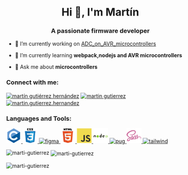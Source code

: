 <h1 align="center">Hi 👋, I'm Martín</h1>
<h3 align="center">A passionate firmware developer</h3>

- 🔭 I’m currently working on [ADC_on_AVR_microcontrollers](https://github.com/marti-gutierrez/ADC_on_AVR_microcontrollers)

- 🌱 I’m currently learning **webpack,nodejs and AVR microcontrollers**

- 💬 Ask me about **microcontrollers**

<h3 align="left">Connect with me:</h3>
<p align="left">
<a href="https://www.linkedin.com/in/mart%C3%ADn-guti%C3%A9rrez-hern%C3%A1ndez-2953b2216/" target="blank"><img align="center" src="https://raw.githubusercontent.com/rahuldkjain/github-profile-readme-generator/master/src/images/icons/Social/linked-in-alt.svg" alt="martín gutiérrez hernández" height="30" width="40" /></a>
<a href="https://www.facebook.com/martin.gutierrez.79656921" target="blank"><img align="center" src="https://raw.githubusercontent.com/rahuldkjain/github-profile-readme-generator/master/src/images/icons/Social/facebook.svg" alt="martin gutierrez" height="30" width="40" /></a>
<a href="https://instagram.com/martin.gutierrez.hernandez" target="blank"><img align="center" src="https://raw.githubusercontent.com/rahuldkjain/github-profile-readme-generator/master/src/images/icons/Social/instagram.svg" alt="martin.gutierrez.hernandez" height="30" width="40" /></a>
</p>

<h3 align="left">Languages and Tools:</h3>
<p align="left"> <a href="https://www.cprogramming.com/" target="_blank" rel="noreferrer"> <img src="https://raw.githubusercontent.com/devicons/devicon/master/icons/c/c-original.svg" alt="c" width="40" height="40"/> </a> <a href="https://www.w3schools.com/css/" target="_blank" rel="noreferrer"> <img src="https://raw.githubusercontent.com/devicons/devicon/master/icons/css3/css3-original-wordmark.svg" alt="css3" width="40" height="40"/> </a> <a href="https://www.figma.com/" target="_blank" rel="noreferrer"> <img src="https://www.vectorlogo.zone/logos/figma/figma-icon.svg" alt="figma" width="40" height="40"/> </a> <a href="https://www.w3.org/html/" target="_blank" rel="noreferrer"> <img src="https://raw.githubusercontent.com/devicons/devicon/master/icons/html5/html5-original-wordmark.svg" alt="html5" width="40" height="40"/> </a> <a href="https://developer.mozilla.org/en-US/docs/Web/JavaScript" target="_blank" rel="noreferrer"> <img src="https://raw.githubusercontent.com/devicons/devicon/master/icons/javascript/javascript-original.svg" alt="javascript" width="40" height="40"/> </a> <a href="https://nodejs.org" target="_blank" rel="noreferrer"> <img src="https://raw.githubusercontent.com/devicons/devicon/master/icons/nodejs/nodejs-original-wordmark.svg" alt="nodejs" width="40" height="40"/> </a> <a href="https://pugjs.org" target="_blank" rel="noreferrer"> <img src="https://cdn.worldvectorlogo.com/logos/pug.svg" alt="pug" width="40" height="40"/> </a> <a href="https://sass-lang.com" target="_blank" rel="noreferrer"> <img src="https://raw.githubusercontent.com/devicons/devicon/master/icons/sass/sass-original.svg" alt="sass" width="40" height="40"/> </a> <a href="https://tailwindcss.com/" target="_blank" rel="noreferrer"> <img src="https://www.vectorlogo.zone/logos/tailwindcss/tailwindcss-icon.svg" alt="tailwind" width="40" height="40"/> </a> </p>

<p><img align="left" src="https://github-readme-stats.vercel.app/api/top-langs?username=marti-gutierrez&show_icons=true&locale=en&layout=compact" alt="marti-gutierrez" /></p>

<p>&nbsp;<img align="center" src="https://github-readme-stats.vercel.app/api?username=marti-gutierrez&show_icons=true&locale=en" alt="marti-gutierrez" /></p>

<p><img align="center" src="https://github-readme-streak-stats.herokuapp.com/?user=marti-gutierrez&" alt="marti-gutierrez" /></p>
